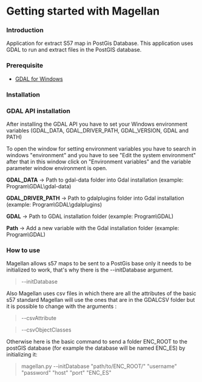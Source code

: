 # Getting started with Magellan

### Introduction

Application for extract S57 map in PostGis Database. This application uses GDAL to run and extract files in the PostGIS database.

### Prerequisite


* <a href="http://www.gisinternals.com/release.php">GDAL for Windows</a>

### Installation

### GDAL API installation

After installing the GDAL API you have to set your Windows environment variables (GDAL_DATA, GDAL_DRIVER_PATH, GDAL_VERSION, GDAL and PATH)

To open the window for setting environment variables you have to search in windows "environment" and you have to see "Edit the system environment" after that in this window click on "Environment variables" and the variable parameter window environment is open.

**GDAL_DATA** &rarr; Path to gdal-data folder into Gdal installation (example: Program\GDAL\gdal-data)

**GDAL_DRIVER_PATH** &rarr; Path to gdalplugins folder into Gdal installation (example: Program\GDAL\gdalplugins)

**GDAL** &rarr; Path to GDAL installation folder (example: Program\GDAL)

**Path** &rarr; Add a new variable with the Gdal installation folder (example: Program\GDAL)

### How to use

Magellan allows s57 maps to be sent to a PostGis base only it needs to be initialized to work, that's why there is the --initDatabase argument.

> --initDatabase

Also Magellan uses csv files in which there are all the attributes of the basic s57 standard Magellan will use the ones that are in the GDALCSV folder but it is possible to change with the arguments :

> --csvAttribute

> --csvObjectClasses

Otherwise here is the basic command to send a folder ENC_ROOT to the postGIS database (for example the database will be named ENC_ES) by initializing it:

> magellan.py --initDatabase "path/to/ENC_ROOT/" "username" "password" "host" "port" "ENC_ES"

